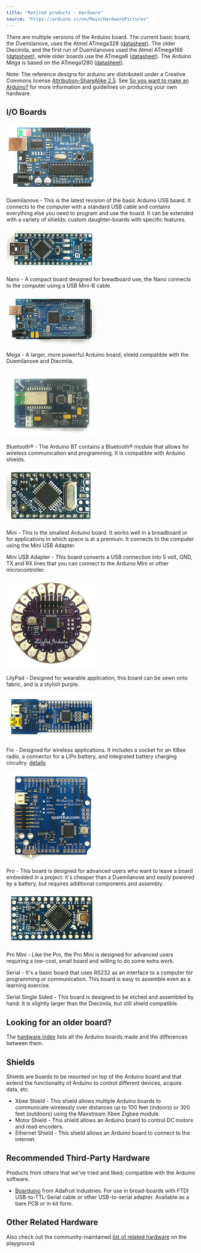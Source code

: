 ```yaml
---
title: "Retired products - Hardware"
source: "https://arduino.cc/en/Main/HardwarePictures"
---
```


There are multiple versions of the Arduino board. The current basic board, the Duemilanove, uses the Atmel ATmega328 ([datasheet](http://www.atmel.com/dyn/resources/prod%5Fdocuments/doc8161.pdf)). The older Diecimila, and the first run of Duemilanoves used the Atmel ATmega168 ([datasheet](http://www.atmel.com/dyn/resources/prod%5Fdocuments/doc2545.pdf)), while older boards use the ATmega8 ([datasheet](http://www.atmel.com/dyn/resources/prod%5Fdocuments/doc2486.pdf)). The Arduino Mega is based on the ATmega1280 ([datasheet](http://www.atmel.com/dyn/resources/prod%5Fdocuments/doc2549.pdf)). 

Note: The reference designs for arduino are distributed under a Creative Commons license [Attribution-ShareAlike 2.5](http://creativecommons.org/licenses/by-sa/2.5/). See [So you want to make an Arduino?](//www.arduino.cc/en/Main/Policy) for more information and guidelines on producing your own hardware.

## I/O Boards

[![](assets/ArduinoDuemilanove240.jpg)](content\retired\01.boards\arduino-duemilanove)

Duemilanove - This is the latest revision of the basic Arduino USB board. It connects to the computer with a standard USB cable and contains everything else you need to program and use the board. It can be extended with a variety of shields: custom daughter-boards with specific features.

[![](assets/ArduinoNano240.jpg)](content\hardware\03.nano\boards\nano)

Nano - A compact board designed for breadboard use, the Nano connects to the computer using a USB Mini-B cable.

[![](assets/ArduinoMega240.jpg)](content\hardware\02.hero\boards\mega-2560)

Mega - A larger, more powerful Arduino board, shield compatible with the Duemilanove and Diecmila.

[![](assets/ArduinoBT240.jpg)](content\retired\01.boards\arduino-BT-v1)

Bluetooth® - The Arduino BT contains a Bluetooth® module that allows for wireless communication and programming. It is compatible with Arduino shields.

[![](assets/ArduinoMini240.jpg)](content\retired\01.boards\arduino-mini-05)

Mini - This is the smallest Arduino board. It works well in a breadboard or for applications in which space is at a premium. It connects to the computer using the Mini USB Adapter.

Mini USB Adapter - This board converts a USB connection into 5 volt, GND, TX and RX lines that you can connect to the Arduino Mini or other microcontroller.

[![](assets/ArduinoLilypad240.jpg)](content\retired\01.boards\lilypad-arduino-main-board)

LilyPad \- Designed for wearable application, this board can be sewn onto fabric, and is a stylish purple.

[![](assets/ArduinoFio240.jpg)](content\retired\01.boards\arduino-fio)

Fio - Designed for wireless applications. It includes a socket for an XBee radio, a connector for a LiPo battery, and integrated battery charging circuitry. [details](content\retired\01.boards\arduino-fio) 

[![](assets/ArduinoPro240.jpg)](content\retired\01.boards\arduino-pro)

Pro - This board is designed for advanced users who want to leave a board embedded in a project: it's cheaper than a Duemilanove and easily powered by a battery, but requires additional components and assembly.

[![](assets/ArduinoProMini240.jpg)](content\retired\01.boards\arduino-pro-mini)

Pro Mini - Like the Pro, the Pro Mini is designed for advanced users requiring a low-cost, small board and willing to do some extra work. 

Serial - It's a basic board that uses RS232 as an interface to a computer for programming or communication. This board is easy to assemble even as a learning exercise. 

Serial Single Sided - This board is designed to be etched and assembled by hand. It is slightly larger than the Diecimila, but still shield compatible. 

## Looking for an older board?

The [hardware index](content\retired\01.boards\arduino-older-boards) lists all the Arduino boards made and the differences between them.

## Shields

Shields are boards to be mounted on top of the Arduino board and that extend the functionality of Arduino to control different devices, acquire data, etc. 

* Xbee Shield - This shield allows multiple Arduino boards to communicate wirelessly over distances up to 100 feet (indoors) or 300 feet (outdoors) using the Maxstream Xbee Zigbee module.
* Motor Shield - This shield allows an Arduino board to control DC motors and read encoders.
* Ethernet Shield - This shield allows an Arduino board to connect to the internet. 

## Recommended Third-Party Hardware

Products from others that we've tried and liked; compatible with the Arduino software.

* [Boarduino](http://www.ladyada.net/make/boarduino/) from Adafruit Industries. For use in bread-boards with FTDI USB-to-TTL-Serial cable or other USB-to-serial adapter. Available as a bare PCB or in kit form.

## Other Related Hardware

Also check out the community-maintained [list of related hardware](http://www.arduino.cc/playground/Main/SimilarBoards) on the playground.